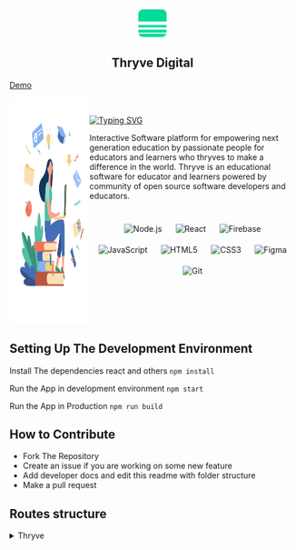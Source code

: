 <p align="center">
 <img width="50" height="50" src="/public/logo1.png">
</p>

<h2 align="center">Thryve Digital</h2>

[Demo](https://thryve-digital.herokuapp.com/)


<img align="left" width="28%" height="400" src="/src/image/mainIllustration.svg">
<br/>

[![Typing SVG](https://readme-typing-svg.herokuapp.com?color=55F700&center=true&lines=Welcome+To+Thryve+Digital)](https://thryve-digital.herokuapp.com/)

Interactive Software platform for empowering next generation education by passionate people for educators and learners who thryves to make a difference in the world. Thryve is an educational software for educator and learners powered by community of open source software developers and educators. 

<br/>

<div align="center">  
<img style="margin: 10px" src="https://profilinator.rishav.dev/skills-assets/nodejs-original-wordmark.svg" alt="Node.js" height="50" />  
<img style="margin: 10px" src="https://profilinator.rishav.dev/skills-assets/react-original-wordmark.svg" alt="React" height="50" /> 
<img style="margin: 10px" src="https://profilinator.rishav.dev/skills-assets/firebase.png" alt="Firebase" height="50" />  
<img style="margin: 10px" src="https://profilinator.rishav.dev/skills-assets/javascript-original.svg" alt="JavaScript" height="50" />  
<img style="margin: 10px" src="https://profilinator.rishav.dev/skills-assets/html5-original-wordmark.svg" alt="HTML5" height="50" />  
<img style="margin: 10px" src="https://profilinator.rishav.dev/skills-assets/css3-original-wordmark.svg" alt="CSS3" height="50" />  
<img style="margin: 10px" src="https://profilinator.rishav.dev/skills-assets/figma-icon.svg" alt="Figma" height="50" />  
<img style="margin: 10px" src="https://profilinator.rishav.dev/skills-assets/git-scm-icon.svg" alt="Git" height="50" />  
</div>

<br clear="left"/>




## **Setting Up The Development Environment**

Install The dependencies react and others `npm install`

Run the App in development environment `npm start`

Run the App in Production `npm run build`

## **How to Contribute**
- Fork The Repository 
- Create an issue if you are working on some new feature
- Add developer docs and edit this readme with folder structure
- Make a pull request

## **Routes structure**

<details><summary>Thryve</summary>
 
1. [Home](https://github.com/KUNWAR-DIVYANSHU/Thryve/blob/master/%5Csrc%5Celements%5CHome%5CHome.js)

<details>
<summary>
 2. [Authenticate](https://github.com/KUNWAR-DIVYANSHU/Thryve/blob/master/%5Csrc%5Celements%5CAuthenticate.js)
</summary>
 
- [login](https://github.com/KUNWAR-DIVYANSHU/Thryve/blob/master/%5Csrc%5Celements%5CAuthenticate%5CLogin%5CLogin.js)
- [register](https://github.com/KUNWAR-DIVYANSHU/Thryve/blob/master/%5Csrc%5Celements%5CAuthenticate%5CRegister%5CRegister.js)
- [forgetpass](https://github.com/KUNWAR-DIVYANSHU/Thryve/blob/master/%5Csrc%5Celements%5CAuthenticate%5CForgetpass%5CForgetpass.js)
 
 </details>
 
3. [Dashboard](https://github.com/KUNWAR-DIVYANSHU/Thryve/blob/master/%5Csrc%5Celements%5CDashboard%5CDashboard.js)
 
4. [Docs](https://github.com/KUNWAR-DIVYANSHU/Thryve/blob/master/%5Csrc%5Celements%5CDocs%5CDocs.js)
 
</details>
